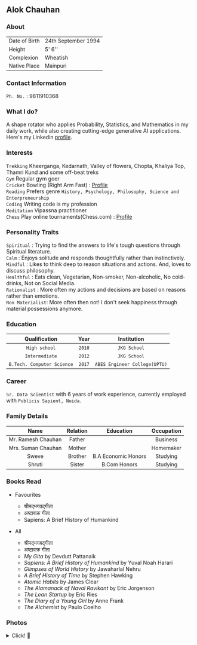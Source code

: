 ## Alok Chauhan

### About

|    |    |
|----|----|
|Date of Birth| 24th September 1994|
|Height| 5' 6''|
|Complexion| Wheatish |
|Native Place| Mainpuri|

### Contact Information

`Ph. No.` : 9811910368

### What I do?

A shape rotator who applies Probability, Statistics, and Mathematics in my daily work, while also creating cutting-edge generative AI applications.
Here's my Linkedin [profile](https://www.linkedin.com/in/alokkik).

### Interests

`Trekking` Kheerganga, Kedarnath, Valley of flowers, Chopta, Khaliya Top, Thamri Kund and some off-beat treks\
`Gym` Regular gym goer \
`Cricket` Bowling (Right Arm Fast) : [Profile](https://cricheroes.com/player-profile/22092437/alok/stats) \
`Reading` Prefers genre `History, Psychology, Philosophy, Science and Enterpreneurship` \
`Coding` Writing code is my profession \
`Meditation` Vipassna practitioner \
`Chess` Play online tournaments(Chess.com) : [Profile](https://www.chess.com/stats/live/rapid/imallok)

### Personality Traits

`Spiritual` : Trying to find the answers to life's tough questions through Spiritual literature.    
`Calm` : Enjoys solitude and responds thoughtfully rather than instinctively.    
`Mindful` : Likes to think deep to reason situations and actions. And, loves to discuss philosophy.  
`Healthful` : Eats clean, Vegetarian, Non-smoker, Non-alcoholic, No cold-drinks, Not on Social Media.    
`Rationalist` : More often my actions and decisions are based on reasons rather than emotions.    
`Non Materialist`: More often then not! I don't seek happiness through material possessions anymore.

### Education

| Qualification  | Year  | Institution |
|:---:|:---:|:---:|
| `High school`  | `2010`  | `JKG School` |
| `Intermediate` | `2012`  | `JKG School` |
| `B.Tech. Computer Science`  | `2017`  | `ABES Engineer College(UPTU)`|

### Career
`Sr. Data Scientist` with 6 years of work experience, currently employed with `Publicis Sapient, Noida`.

### Family Details

|  Name  |  Relation  |  Education  | Occupation |
|:----:|:----:|:----:|:----:|
| Mr. Ramesh Chauhan | Father | | Business |
| Mrs. Suman Chauhan | Mother | | Homemaker|
| Sweve | Brother | B.A Economic Honors| Studying|
| Shruti | Sister | B.Com Honors | Studying|


### Books Read

* Favourites
  - श्रीमद्भगवद्गीता 
  - अष्टावक्र गीता
  - Sapiens: A Brief History of Humankind

* All
  - श्रीमद्भगवद्गीता      
  - अष्टावक्र गीता    
  - *My Gita* by Devdutt Pattanaik      
  - *Sapiens: A Brief History of Humankind* by Yuval Noah Harari      
  - *Glimpses of World History* by Jawaharlal Nehru      
  - *A Brief History of Time* by Stephen Hawking      
  - *Atomic Habits* by James Clear      
  - *The Alamanack of Naval Ravikant* by Eric Jorgenson      
  - *The Lean Startup* by Eric Ries        
  - *The Diary of a Young Girl* by Anne Frank      
  - *The Alchemist* by Paulo Coelho

### Photos
<details>
  <summary> Click! 📸 </summary>
  <img src="jpeg/IMG_1234.JPG"/>
  <img src="jpeg/IMG_4657.jpeg"/>
  <img src="jpeg/IMG_4899.jpeg"/>
  <img src="jpeg/IMG_3744.jpg"/>
  <img src="jpeg/IMG_4629.jpeg"/>
</details>


